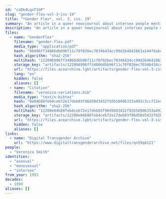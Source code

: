 ```yaml
---
id: "csDk4LqnT1bP"
slug: "gender-flex-vol-3-iss-19"
title: "*Gender Flex*, vol. 3, iss. 19"
summary: "An article in a queer newsjournal about intersex people mentions asexuality"
description: "An article in a queer newsjournal about intersex people mentions that intersex people can be \" CD, TG, TS, TV; or gay, straight, bi or pansexual, asexual, monosexual, green, black, blue, bronze, gray, etc.\""
files:
  - name: "GenderFlex"
    filename: "gender-flex.pdf"
    media_type: "application/pdf"
    hash: "96996ff34866dbb96f11c70f026ec70346434cc99d2b4642863a144f6abe8565"
    hash_algorithm: "sha2-256"
    multihash: "122096996ff34866dbb96f11c70f026ec70346434cc99d2b4642863a144f6abe8565"
    storage_key: "artifacts/122096996ff34866dbb96f11c70f026ec70346434cc99d2b4642863a144f6abe8565"
    url: "https://files.acearchive.lgbt/artifacts/gender-flex-vol-3-iss-19/gender-flex.pdf"
    lang: "en"
    hidden: false
    aliases: []
  - name: "Citation"
    filename: "veronica-variations.bib"
    media_type: "text/x-bibtex"
    hash: "0e04b88feb4ceb72e17deb03f96d50d3432f92b58906333a492c3cc712e4037e"
    hash_algorithm: "sha2-256"
    multihash: "12200e04b88feb4ceb72e17deb03f96d50d3432f92b58906333a492c3cc712e4037e"
    storage_key: "artifacts/12200e04b88feb4ceb72e17deb03f96d50d3432f92b58906333a492c3cc712e4037e"
    url: "https://files.acearchive.lgbt/artifacts/gender-flex-vol-3-iss-19/veronica-variations.bib"
    hidden: false
    aliases: []
links:
  - name: "Digital Transgender Archive"
    url: "https://www.digitaltransgenderarchive.net/files/qn59q4121"
people:
  - "Veronica Smith"
identities:
  - "asexual"
  - "monosexual"
  - "intersex"
from_year: 1993
decades:
  - 1990
aliases: []
---
```

